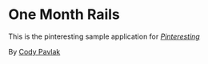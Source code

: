 # One Month Rails

This is the pinteresting sample application for
[*Pinteresting*](http://onemonthrails.com)

By [Cody Pavlak](http:google.com)